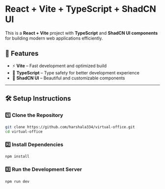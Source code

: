 # React + Vite + TypeScript + ShadCN UI  

This is a **React + Vite** project with **TypeScript** and **ShadCN UI components** for building modern web applications efficiently.  

## 🚀 Features  
- ⚡ **Vite** – Fast development and optimized build  
- 🔷 **TypeScript** – Type safety for better development experience  
- 🎨 **ShadCN UI** – Beautiful and customizable components  

---

## 🛠 Setup Instructions  

### **1️⃣ Clone the Repository**  
```sh
git clone https://github.com/harshala334/virtual-office.git
cd virtual-office
```
### **2️⃣ Install Dependencies** 
```sh
npm install
```
### **3️⃣ Run the Development Server** 
```sh
npm run dev
```




